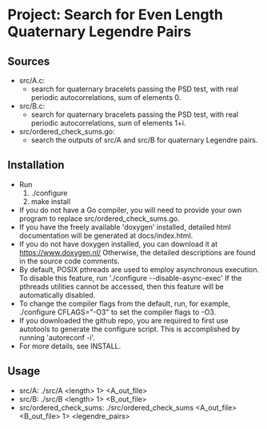 # Project: Search for Even Length Quaternary Legendre Pairs

## Sources

- src/A.c:
	- search for quaternary bracelets passing the PSD test, with real periodic
	 autocorrelations, sum of elements 0.
- src/B.c:
	- search for quaternary bracelets passing the PSD test, with real periodic
   autocorrelations, sum of elements 1+i.
- src/ordered_check_sums.go:
	- search the outputs of src/A and src/B for quaternary Legendre pairs.

## Installation

- Run
	1. ./configure
	2. make install
- If you do not have a Go compiler, you will need to provide your own
  program to replace src/ordered_check_sums.go.
- If you have the freely available 'doxygen' installed, detailed html
  documentation will be generated at docs/index.html.
- If you do not have doxygen installed, you can download it at https://www.doxygen.nl/
  Otherwise, the detailed descriptions are found in the source code comments.
- By default, POSIX pthreads are used to employ asynchronous execution. To
  disable this feature, run './configure --disable-async-exec'
  If the pthreads utilities cannot be accessed, then this feature will be
  automatically disabled.
- To change the compiler flags from the default, run, for example,
  ./configure CFLAGS="-O3" to set the compiler flags to -O3.
- If you downloaded the github repo, you are required to first use autotools
  to generate the configure script. This is accomplished by running
  'autoreconf -i'.
- For more details, see INSTALL.

## Usage

- src/A: 
    ./src/A \<length\> 1\> \<A_out_file\>
- src/B: 
    ./src/B \<length\> 1\> \<B_out_file\>
- src/ordered_check_sums: 
    ./src/ordered_check_sums \<A_out_file\> \<B_out_file\> 1\> \<legendre_pairs\>

